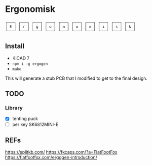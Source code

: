 # Ergonomisk

```
╭───╮ ╭───╮ ╭───╮ ╭───╮ ╭───╮ ╭───╮ ╭───╮ ╭───╮ ╭───╮ ╭───╮  
│ E │ │ r │ │ g │ │ o │ │ n │ │ o │ │ m │ │ i │ │ s │ │ k │  
╰───╯ ╰───╯ ╰───╯ ╰───╯ ╰───╯ ╰───╯ ╰───╯ ╰───╯ ╰───╯ ╰───╯  
```

## Install

* KiCAD 7
* `npm i -g ergogen`
* `make`

This will generate a stub PCB that I modified to get to the final design.

## TODO

### Library 

- [x] tenting puck
- [ ] per key SK6812MINI-E

## REFs

https://splitkb.com/
https://fkcaps.com/?a=FlatFootFox
https://flatfootfox.com/ergogen-introduction/
